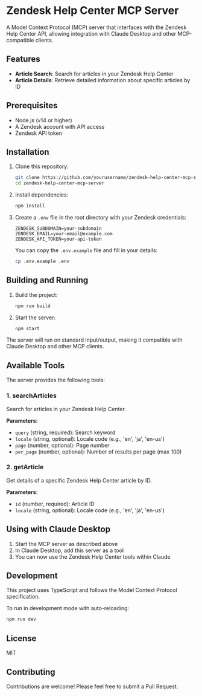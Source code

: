 # Zendesk Help Center MCP Server

A Model Context Protocol (MCP) server that interfaces with the Zendesk Help Center API, allowing integration with Claude Desktop and other MCP-compatible clients.

## Features

- **Article Search**: Search for articles in your Zendesk Help Center
- **Article Details**: Retrieve detailed information about specific articles by ID

## Prerequisites

- Node.js (v14 or higher)
- A Zendesk account with API access
- Zendesk API token

## Installation

1. Clone this repository:
   ```bash
   git clone https://github.com/yourusername/zendesk-help-center-mcp-server.git
   cd zendesk-help-center-mcp-server
   ```

2. Install dependencies:
   ```bash
   npm install
   ```

3. Create a `.env` file in the root directory with your Zendesk credentials:
   ```
   ZENDESK_SUBDOMAIN=your-subdomain
   ZENDESK_EMAIL=your-email@example.com
   ZENDESK_API_TOKEN=your-api-token
   ```

   You can copy the `.env.example` file and fill in your details:
   ```bash
   cp .env.example .env
   ```

## Building and Running

1. Build the project:
   ```bash
   npm run build
   ```

2. Start the server:
   ```bash
   npm start
   ```

The server will run on standard input/output, making it compatible with Claude Desktop and other MCP clients.

## Available Tools

The server provides the following tools:

### 1. searchArticles

Search for articles in your Zendesk Help Center.

**Parameters:**
- `query` (string, required): Search keyword
- `locale` (string, optional): Locale code (e.g., 'en', 'ja', 'en-us')
- `page` (number, optional): Page number
- `per_page` (number, optional): Number of results per page (max 100)

### 2. getArticle

Get details of a specific Zendesk Help Center article by ID.

**Parameters:**
- `id` (number, required): Article ID
- `locale` (string, optional): Locale code (e.g., 'en', 'ja', 'en-us')

## Using with Claude Desktop

1. Start the MCP server as described above
2. In Claude Desktop, add this server as a tool
3. You can now use the Zendesk Help Center tools within Claude

## Development

This project uses TypeScript and follows the Model Context Protocol specification.

To run in development mode with auto-reloading:
```bash
npm run dev
```

## License

MIT

## Contributing

Contributions are welcome! Please feel free to submit a Pull Request.
